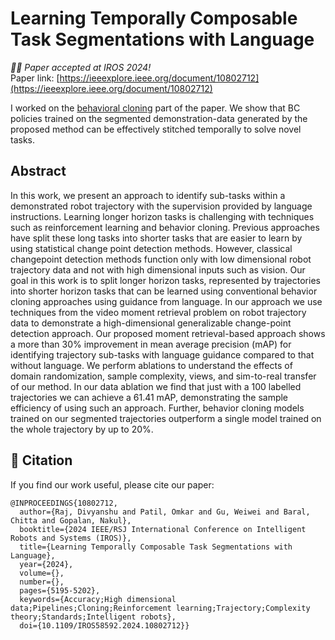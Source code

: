 # Learning Temporally Composable Task Segmentations with Language  
_:rocket::rocket: Paper accepted at IROS 2024!_  
Paper link: [https://ieeexplore.ieee.org/document/10802712](https://ieeexplore.ieee.org/document/10802712)

I worked on the [behavioral cloning](https://github.com/omkarpatil18/trajectory_segmentation/tree/main/behavior_cloning) part of the paper. We show that BC policies trained on the segmented demonstration-data generated by the proposed method can be effectively stitched temporally to solve novel tasks.

## Abstract
In this work, we present an approach to identify sub-tasks within a demonstrated robot trajectory with the supervision provided by language instructions. Learning longer horizon tasks is challenging with techniques such as reinforcement learning and behavior cloning. Previous approaches have split these long tasks into shorter tasks that are easier to learn by using statistical change point detection methods. However, classical changepoint detection methods function only with low dimensional robot trajectory data and not with high dimensional inputs such as vision. Our goal in this work is to split longer horizon tasks, represented by trajectories into shorter horizon tasks that can be learned using conventional behavior cloning approaches using guidance from language. In our approach we use techniques from the video moment retrieval problem on robot trajectory data to demonstrate a high-dimensional generalizable change-point detection approach. Our proposed moment retrieval-based approach shows a more than 30% improvement in mean average precision (mAP) for identifying trajectory sub-tasks with language guidance compared to that without language. We perform ablations to understand the effects of domain randomization, sample complexity, views, and sim-to-real transfer of our method. In our data ablation we find that just with a 100 labelled trajectories we can achieve a 61.41 mAP, demonstrating the sample efficiency of using such an approach. Further, behavior cloning models trained on our segmented trajectories outperform a single model trained on the whole trajectory by up to 20%.

## 📝 Citation
If you find our work useful, please cite our paper:
```
@INPROCEEDINGS{10802712,
  author={Raj, Divyanshu and Patil, Omkar and Gu, Weiwei and Baral, Chitta and Gopalan, Nakul},
  booktitle={2024 IEEE/RSJ International Conference on Intelligent Robots and Systems (IROS)}, 
  title={Learning Temporally Composable Task Segmentations with Language}, 
  year={2024},
  volume={},
  number={},
  pages={5195-5202},
  keywords={Accuracy;High dimensional data;Pipelines;Cloning;Reinforcement learning;Trajectory;Complexity theory;Standards;Intelligent robots},
  doi={10.1109/IROS58592.2024.10802712}}
```
